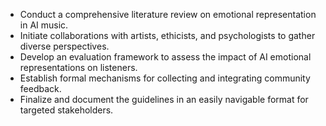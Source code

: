 - Conduct a comprehensive literature review on emotional representation in AI music.
- Initiate collaborations with artists, ethicists, and psychologists to gather diverse perspectives.
- Develop an evaluation framework to assess the impact of AI emotional representations on listeners.
- Establish formal mechanisms for collecting and integrating community feedback.
- Finalize and document the guidelines in an easily navigable format for targeted stakeholders.